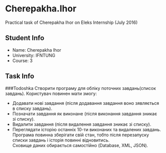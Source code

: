 # Cherepakha.Ihor
Practical task of Cherepakha Ihor on Eleks Internship (July 2016)

## Student Info
  
 * Name: Cherepakha Ihor
 * University: IFNTUNG
 * Course: 3
  
## Task Info
  

###Todoshka
Створити програму для обліку поточних завдань(список завдань). Користувач повинен мати змогу:
  *	Додавати нові завдання (після додавання завдання воно зявляється в списку завдань).
  *	Позначати завдання як виконане (після виконання завдання зникає зі списку).
  *	Видалити завдання (після видалення завдання зникає зі списку).
  *	Переглядати історію останніх 10-ти виконаних та видалених завдань.<br>
Програма повинна зберігати свій стан, тобто після перезапуску списки завдань і історія повинні відновитись.<br>
Сховище даних обирається самостійно (Database, XML, JSON).
